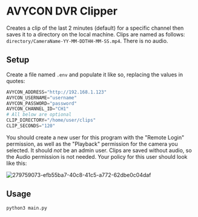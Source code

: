 # AVYCON DVR Clipper

Creates a clip of the last 2 minutes (default) for a specific channel then saves it to a directory on the local machine. Clips are named as follows: ``directory/CameraName-YY-MM-DDTHH-MM-SS.mp4``. There is no audio.

## Setup

Create a file named `.env` and populate it like so, replacing the values in quotes:

```py
AVYCON_ADDRESS="http://192.168.1.123"
AVYCON_USERNAME="username"
AVYCON_PASSWORD="password"
AVYCON_CHANNEL_ID="CH1"
# All below are optional
CLIP_DIRECTORY="/home/user/clips"
CLIP_SECONDS="120"
```

You should create a new user for this program with the "Remote Login" permission, as well as the "Playback" permission for the camera you selected. It should _not_ be an admin user. Clips are saved without audio, so the Audio permission is not needed. Your policy for this user should look like this:

![279759073-efb55ba7-40c8-41c5-a772-62dbe0c04daf](https://github.com/shayypy/avycon-clipper/assets/43248357/ab661233-0dba-4e1f-ab62-e4049322d707)

## Usage

```bash
python3 main.py
```
